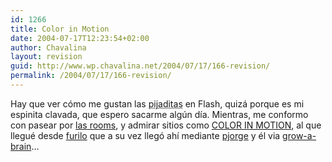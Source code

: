 ```yaml
---
id: 1266
title: Color in Motion
date: 2004-07-17T12:23:54+02:00
author: Chavalina
layout: revision
guid: http://www.wp.chavalina.net/2004/07/17/166-revision/
permalink: /2004/07/17/166-revision/
---
```

Hay que ver cómo me gustan las <acronym title="verdaderas obras de arte">pijaditas</acronym> en Flash, quizá porque es mi espinita clavada, que espero sacarme algún día. Mientras, me conformo con pasear por <a href="http://www.chavalina.net/comentar.php?idpost=111" target="_blank">las rooms</a>, y admirar sitios como <a href="http://www.mariaclaudiacortes.com/colors/Colors.html" target="_blank">COLOR IN MOTION</a>, al que llegué desde <a href="http://furilo.com/blog/diseno/040716-papel_continuo_color_in_motion.php" target="_blank">furilo</a> que a su vez llegó ahí mediante <a href="http://www.pjorge.com/archivo/2004/7/17/14:42:44/" target="_blank">pjorge</a> y él via <a href="http://growabrain.typepad.com/growabrain/2004/07/_art_fiends_dai.html" target="_blank">grow-a-brain</a>…